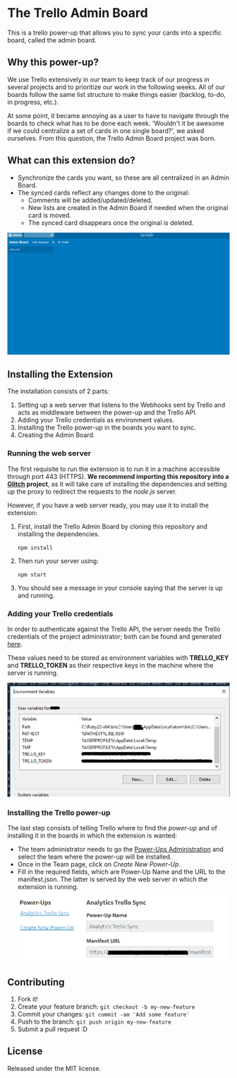 # The Trello Admin Board
This is a trello power-up that allows you to sync your cards into a specific board, called the admin board.

## Why this power-up?
We use Trello extensively in our team to keep track of our progress in several projects and to prioritize our work in the following weeks. All of our boards follow the same list structure to make things easier (backlog, to-do, in progress, etc.).

At some point, it became annoying as a user to have to navigate through the boards to check what has to be done each week. 'Wouldn't it be awesome if we could centralize a set of cards in one single board?', we asked ourselves. From this question, the Trello Admin Board project was born.

## What can this extension do?
* Synchronize the cards you want, so these are all centralized in an Admin Board.
* The synced cards reflect any changes done to the original:
    * Comments will be added/updated/deleted.
    * New lists are created in the Admin Board if needed when the original card is moved.
    * The synced card disappears once the original is deleted.

![trello-admin-board](assets/img/trello_firstsync.gif)

## Installing the Extension
The installation consists of 2 parts:
1. Setting up a web server that listens to the Webhooks sent by Trello and acts as middleware between the power-up and the Trello API.
2. Adding your Trello credentials as environment values.
3. Installing the Trello power-up in the boards you want to sync.
4. Creating the Admin Board.

### Running the web server
The first requisite to run the extension is to run it in a machine accessible through port 443 (HTTPS). **We recommend importing this repository into a [Glitch](https://www.google.com) project**, as it will take care of installing the dependencies and setting up the proxy to redirect the requests to the *node.js* server.

However, if you have a web server ready, you may use it to install the extension:
1. First, install the Trello Admin Board by cloning this repository and installing the dependencies.
    ```
    npm install
    ```
2. Then run your server using:
    ```
    npm start
    ```
3. You should see a message in your console saying that the server is up and running.

### Adding your Trello credentials
In order to authenticate against the Trello API, the server needs the Trello credentials of the project administrator; both can be found and generated [here](https://trello.com/app-key).

These values need to be stored as environment variables with **TRELLO_KEY** and **TRELLO_TOKEN** as their respective keys in the machine where the server is running.

![trello-admin-board](assets/img/trello_keys.png)

### Installing the Trello power-up
The last step consists of telling Trello where to find the *power-up* and of installing it in the boards in which the extension is wanted:
* The team administrator needs to go the [Power-Ups Administration](https://trello.com/power-ups/admin/) and select the team where the power-up will be installed.
* Once in the Team page, click on *Create New Power-Up*.
* Fill in the required fields, which are Power-Up Name and the URL to the manifest.json. The latter is served by the web server in which the extension is running.
![trello-admin-board](assets/img/trello_powerup.png)

## Contributing

1. Fork it!
2. Create your feature branch: `git checkout -b my-new-feature`
3. Commit your changes: `git commit -am 'Add some feature'`
4. Push to the branch: `git push origin my-new-feature`
5. Submit a pull request :D

## License
Released under the MIT license.
